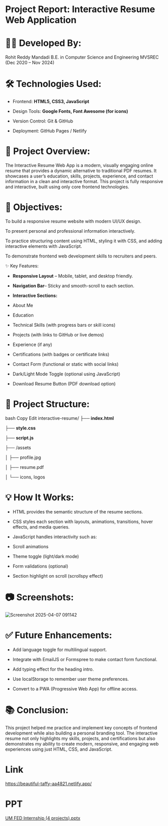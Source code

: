 # Project Report: Interactive Resume Web Application 

# 👨‍💻 Developed By:
Rohit Reddy Mandadi
B.E. in Computer Science and Engineering
MVSREC (Dec 2020 – Nov 2024)

# 🛠️ Technologies Used:
- Frontend: **HTML5, CSS3, JavaScript**

- Design Tools: **Google Fonts, Font Awesome (for icons)**

- Version Control: Git & GitHub

- Deployment: GitHub Pages / Netlify 

# 📖 Project Overview:
The Interactive Resume Web App is a modern, visually engaging online resume that provides a dynamic alternative to traditional PDF resumes. It showcases a user’s education, skills, projects, experience, and contact information in a clean and interactive format. This project is fully responsive and interactive, built using only core frontend technologies.

# 🎯 Objectives:
To build a responsive resume website with modern UI/UX design.

To present personal and professional information interactively.

To practice structuring content using HTML, styling it with CSS, and adding interactive elements with JavaScript.

To demonstrate frontend web development skills to recruiters and peers.

✨ Key Features:
- **Responsive Layout** – Mobile, tablet, and desktop friendly.

- **Navigation Bar**– Sticky and smooth-scroll to each section.

- **Interactive Sections:**

- About Me

- Education

- Technical Skills (with progress bars or skill icons)

- Projects (with links to GitHub or live demos)

- Experience (if any)

- Certifications (with badges or certificate links)

- Contact Form (functional or static with social links)

- Dark/Light Mode Toggle (optional using JavaScript)

- Download Resume Button (PDF download option)

# 🧩 Project Structure:
bash
Copy
Edit
interactive-resume/
├── **index.html**

├── **style.css**

├── **script.js**

├── /assets

│   ├── profile.jpg

│   ├── resume.pdf

│   └── icons, logos

# 💡 How It Works:
- HTML provides the semantic structure of the resume sections.

- CSS styles each section with layouts, animations, transitions, hover effects, and media queries.

- JavaScript handles interactivity such as:

- Scroll animations

- Theme toggle (light/dark mode)

- Form validations (optional)

- Section highlight on scroll (scrollspy effect)

# 📷 Screenshots:
![Screenshot 2025-04-07 091142](https://github.com/user-attachments/assets/b3264eb5-da32-4157-aed9-fe1ebe5ae55c)

# ✅ Future Enhancements:
- Add language toggle for multilingual support.

- Integrate with EmailJS or Formspree to make contact form functional.

- Add typing effect for the heading intro.

- Use localStorage to remember user theme preferences.

- Convert to a PWA (Progressive Web App) for offline access.

# 📚 Conclusion:
This project helped me practice and implement key concepts of frontend development while also building a personal branding tool. The interactive resume not only highlights my skills, projects, and certifications but also demonstrates my ability to create modern, responsive, and engaging web experiences using just HTML, CSS, and JavaScript.

# Link 

https://beautiful-taffy-aa4821.netlify.app/

# PPT 

[UM FED Internship (4 projects).pptx](https://github.com/user-attachments/files/19625488/UM.FED.Internship.4.projects.pptx)

